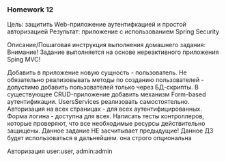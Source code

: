 ### Homework 12
Цель: защитить Web-приложение аутентифкацией и простой авторизацией
Результат: приложение с использованием Spring Security

Описание/Пошаговая инструкция выполнения домашнего задания:
Внимание! Задание выполняется на основе нереактивного приложения Sping MVC!

Добавить в приложение новую сущность - пользователь. Не обязательно реализовывать методы по созданию пользователей - допустимо добавить пользователей только через БД-скрипты.
В существующее CRUD-приложение добавить механизм Form-based аутентификации.
UsersServices реализовать самостоятельно.
Авторизация на всех страницах - для всех аутентифицированных. Форма логина - доступна для всех.
Написать тесты контроллеров, которые проверяют, что все необходимые ресурсы действительно защищены. Данное задание НЕ засчитывает предыдущие! Данное ДЗ будет использоваться в дальнейшем. она строго опциональна

Авторизация user:user, admin:admin
